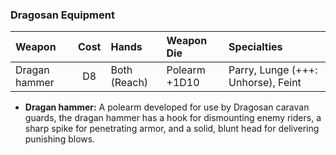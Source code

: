 ### Dragosan Equipment

| Weapon        | Cost | Hands        | Weapon Die    | Specialties                        |
| :------------ | :--: | :----------- | :------------ | :--------------------------------- |
| Dragan hammer | D8   | Both (Reach) | Polearm +1D10 | Parry, Lunge (+++: Unhorse), Feint |

- **Dragan hammer:** A polearm developed for use by Dragosan caravan guards, the dragan hammer has a hook for dismounting
  enemy riders, a sharp spike for penetrating armor, and a solid, blunt head for delivering punishing blows.

